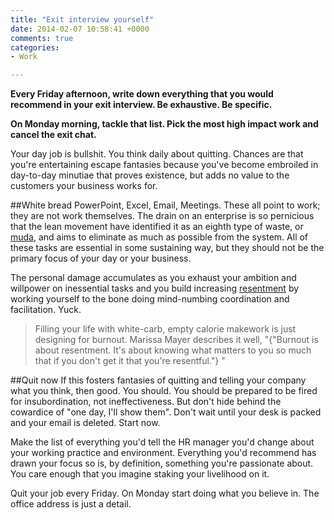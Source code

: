 ```yaml
---
title: "Exit interview yourself"
date: 2014-02-07 10:58:41 +0000
comments: true
categories:
- Work

---
```

**Every Friday afternoon, write down everything that you would recommend in your exit interview.  Be exhaustive. Be specific.**

**On Monday morning, tackle that list.  Pick the most high impact work and cancel the exit chat.**

Your day job is bullshit. You think daily about quitting.  Chances are that you're entertaining escape fantasies because you've become embroiled in day-to-day minutiae that proves existence, but adds no value to the customers your business works for.

##White bread
PowerPoint, Excel, Email, Meetings. These all point to work; they are not work themselves. The drain on an enterprise is so pernicious that the lean movement have identified it as an eighth type of waste, or [muda](http://en.wikipedia.org/wiki/Muda_%28Japanese_term%29), and  aims to eliminate as much as possible from the system. All of these tasks are essential in some sustaining way, but they should not be the primary focus of your day or your business.

The personal damage accumulates as you exhaust your ambition and willpower on inessential tasks and you build increasing [resentment](http://www.inc.com/jessica-stillman/marissa-mayer-says-burn-out-is-a-myth.html)  by working yourself to the bone doing mind-numbing coordination and facilitation. Yuck.

> Filling your life with white-carb, empty calorie makework is just designing for burnout. Marissa Mayer describes it well, "{"Burnout is about resentment. It's about knowing what matters to you so much that if you don't get it that you're resentful."} "

##Quit now
If this fosters fantasies of quitting and telling your company what you think, then good.  You should. You should be prepared to be fired for insubordination, not ineffectiveness. But don't hide behind the cowardice of "one day, I'll show them". Don't wait until your desk is packed and your email is deleted. Start now.

Make the list of everything you'd tell the HR manager you'd change about your working practice and environment. Everything you'd recommend has drawn your focus so is, by definition, something you're passionate about. You care enough that you imagine staking your livelihood on it.

Quit your job every Friday. On Monday start doing what you believe in. The office address is just a detail.
